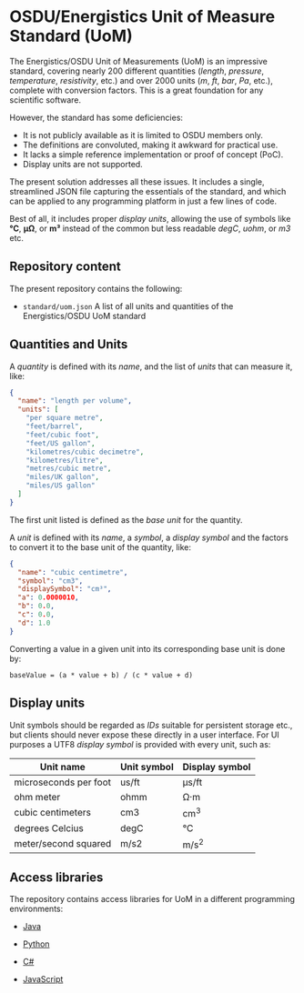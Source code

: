 # OSDU/Energistics Unit of Measure Standard (UoM)

The Energistics/OSDU Unit of Measurements (UoM) is an impressive standard,
covering nearly 200 different quantities (_length_, _pressure_, _temperature_, _resistivity_, etc.)
and over 2000 units (_m_, _ft_, _bar_, _Pa_, etc.), complete with conversion factors.
This is a great foundation for any scientific software.

However, the standard has some deficiencies:

* It is not publicly available as it is limited to OSDU members only.
* The definitions are convoluted, making it awkward for practical use.
* It lacks a simple reference implementation or proof of concept (PoC).
* Display units are not supported.

The present solution addresses all these issues.
It includes a single, streamlined JSON file capturing the essentials of the standard,
and which can be applied to any programming platform in just a few lines of code.

Best of all, it includes proper _display units_, allowing the use of symbols like **°C**, **µΩ**, or **m³**
instead of the common but less readable _degC_, _uohm_, or _m3_ etc.



## Repository content

The present repository contains the following:

* `standard/uom.json`   A list of all units and quantities of the Energistics/OSDU UoM standard



## Quantities and Units

A _quantity_ is defined with its _name_, and the list of _units_ that can measure it, like:

```JSON
{
  "name": "length per volume",
  "units": [
    "per square metre",
    "feet/barrel",
    "feet/cubic foot",
    "feet/US gallon",
    "kilometres/cubic decimetre",
    "kilometres/litre",
    "metres/cubic metre",
    "miles/UK gallon",
    "miles/US gallon"
  ]
}
```

The first unit listed is defined as the _base unit_ for the quantity.

A _unit_ is defined with its _name_, a _symbol_, a _display symbol_ and the factors to convert
it to the base unit of the quantity, like:

```JSON
{
  "name": "cubic centimetre",
  "symbol": "cm3",
  "displaySymbol": "cm³",
  "a": 0.0000010,
  "b": 0.0,
  "c": 0.0,
  "d": 1.0
}
```

Converting a value in a given unit into its corresponding base unit is done by:

```
baseValue = (a * value + b) / (c * value + d)
```


## Display units

Unit symbols should be regarded as _IDs_ suitable for persistent storage etc., but clients
should never expose these directly in a user interface. For UI purposes a UTF8 _display symbol_
is provided with every unit, such as:


| Unit name             | Unit symbol | Display symbol   |
|-----------------------|-------------|------------------|
| microseconds per foot | us/ft       | &#181;s/ft       |
| ohm meter             | ohmm        | &#8486;&middot;m |
| cubic centimeters     | cm3         | cm<sup>3</sup>   |
| degrees Celcius       | degC        | &deg;C           |
| meter/second squared  | m/s2        | m/s<sup>2</sup>  |



## Access libraries

The repository contains access libraries for UoM in a different programming environments:

* [Java](Java/README.md)

* [Python](Python/README.md)

* [C#](Python/README.md)

* [JavaScript](JavaScript/README.md)





